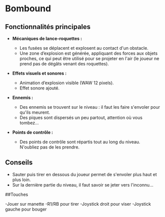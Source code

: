 # Bombound

## Fonctionnalités principales

- **Mécaniques de lance-roquettes :**
  - Les fusées se déplacent et explosent au contact d'un obstacle.
  - Une zone d’explosion est générée, appliquant des forces aux objets proches, ce qui peut être utilisé pour se projeter en l'air (le joueur ne prend pas de dégâts venant des roquettes).

- **Effets visuels et sonores :**
  - Animation d’explosion visible (WAW 12 pixels).
  - Effet sonore ajouté.

- **Ennemis :**
  - Des ennemis se trouvent sur le niveau : il faut les faire s'envoler pour qu'ils meurent.
  - Des piques sont dispersés un peu partout, attention où vous tombez...

- **Points de contrôle :**
  - Des points de contrôle sont répartis tout au long du niveau. N'oubliez pas de les prendre.

## Conseils

- Sauter puis tirer en dessous du joueur permet de s'envoler plus haut et plus loin.
- Sur la dernière partie du niveau, il faut savoir se jeter vers l'inconnu...

##Touches

-Jouer sur manette
-R1/RB pour tirer
-Joystick droit pour viser 
-Joystick gauche pour bouger

